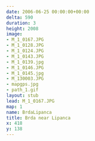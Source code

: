 ```yaml
---
date: 2006-06-25 00:00:00+00:00
delta: 590
duration: 3
height: 2008
image:
- M_1_0167.JPG
- M_1_0128.JPG
- M_1_0124.JPG
- M_1_0143.JPG
- M_1_0139.jpg
- M_1_0146.JPG
- M_1_0145.jpg
- M_130003.JPG
- mapgps.jpg
- path_1.gif
layout: stub
lead: M_1_0167.JPG
map: 1
name: BrdaLipanca
title: Brda near Lipanca
x: 418
y: 138
---
```

